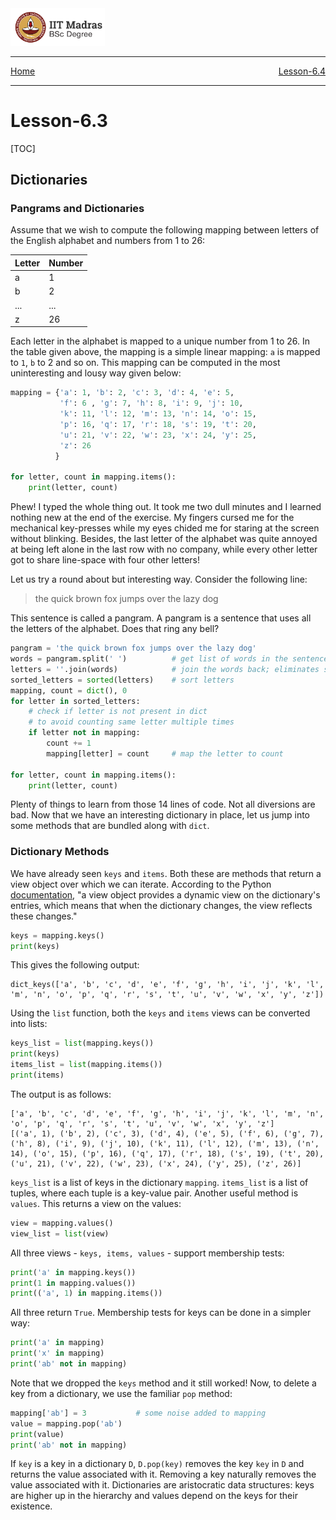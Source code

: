 <img src="../assets/images/logo.png" width=30% />

<hr>
<span style="display:flex; justify-content: space-between;">
	<a href="../index.html">Home</a> <a href="../chapter-6/lesson-6.4.html">Lesson-6.4</a> 
</span> 
<hr>

# Lesson-6.3

[TOC]

## Dictionaries

### Pangrams and Dictionaries

Assume that we wish to compute the following mapping between letters of the English alphabet and numbers from 1 to 26:

| Letter | Number |
| ------ | ------ |
| a      | 1      |
| b      | 2      |
| ...    | ...    |
| z      | 26     |

Each letter in the alphabet is mapped to a unique number from 1 to 26. In the table given above, the mapping is a simple linear mapping: `a` is mapped to `1`, `b` to 2 and so on. This mapping can be computed in the most uninteresting and lousy way given below:

```python
mapping = {'a': 1, 'b': 2, 'c': 3, 'd': 4, 'e': 5,
           'f': 6 , 'g': 7, 'h': 8, 'i': 9, 'j': 10, 
           'k': 11, 'l': 12, 'm': 13, 'n': 14, 'o': 15,
           'p': 16, 'q': 17, 'r': 18, 's': 19, 't': 20,
           'u': 21, 'v': 22, 'w': 23, 'x': 24, 'y': 25,
           'z': 26
          }

for letter, count in mapping.items():
    print(letter, count)
```

Phew! I typed the whole thing out. It took me two dull minutes and I learned nothing new at the end of the exercise. My fingers cursed me for the mechanical key-presses while my eyes chided me for staring at the screen without blinking. Besides, the last letter of the alphabet was quite annoyed at being left alone in the last row with no company, while every other letter got to share line-space with four other letters!

Let us try a round about but interesting way. Consider the following line:

> the quick brown fox jumps over the lazy dog

This sentence is called a pangram. A pangram is a sentence that uses all the letters of the alphabet. Does that ring any bell?

```python
pangram = 'the quick brown fox jumps over the lazy dog'
words = pangram.split(' ')			# get list of words in the sentence
letters = ''.join(words)			# join the words back; eliminates spaces
sorted_letters = sorted(letters)	# sort letters
mapping, count = dict(), 0
for letter in sorted_letters:
    # check if letter is not present in dict
    # to avoid counting same letter multiple times
    if letter not in mapping:
        count += 1
        mapping[letter] = count		# map the letter to count

for letter, count in mapping.items():
    print(letter, count)
```

Plenty of things to learn from those 14 lines of code. Not all diversions are bad. Now that we have an interesting dictionary in place, let us jump into some methods that are bundled along with `dict`.



### Dictionary Methods

We have already seen `keys` and `items`. Both these are methods that return a view object over which we can iterate. According to the Python [documentation](https://docs.python.org/3/library/stdtypes.html#dictionary-view-objects), "a view object provides a dynamic view on the dictionary's entries, which means that when the dictionary changes, the view reflects these changes."

```python
keys = mapping.keys()
print(keys)
```

This gives the following output:

```
dict_keys(['a', 'b', 'c', 'd', 'e', 'f', 'g', 'h', 'i', 'j', 'k', 'l', 'm', 'n', 'o', 'p', 'q', 'r', 's', 't', 'u', 'v', 'w', 'x', 'y', 'z'])
```

Using the `list` function, both the `keys` and `items` views can be converted into lists:

```python
keys_list = list(mapping.keys())
print(keys)
items_list = list(mapping.items())
print(items)
```

The output is as follows:

```
['a', 'b', 'c', 'd', 'e', 'f', 'g', 'h', 'i', 'j', 'k', 'l', 'm', 'n', 'o', 'p', 'q', 'r', 's', 't', 'u', 'v', 'w', 'x', 'y', 'z']
[('a', 1), ('b', 2), ('c', 3), ('d', 4), ('e', 5), ('f', 6), ('g', 7), ('h', 8), ('i', 9), ('j', 10), ('k', 11), ('l', 12), ('m', 13), ('n', 14), ('o', 15), ('p', 16), ('q', 17), ('r', 18), ('s', 19), ('t', 20), ('u', 21), ('v', 22), ('w', 23), ('x', 24), ('y', 25), ('z', 26)]
```

`keys_list` is a list of keys in the dictionary `mapping`. `items_list` is a list of tuples, where each tuple is a key-value pair. Another useful method is `values`. This returns a view on the values:

```python
view = mapping.values()
view_list = list(view)
```

All three views - `keys, items, values` - support membership tests:

```python
print('a' in mapping.keys())
print(1 in mapping.values())
print(('a', 1) in mapping.items())
```

All three return `True`. Membership tests for keys can be done in a simpler way:

```python
print('a' in mapping)
print('x' in mapping)
print('ab' not in mapping)
```

Note that we dropped the `keys` method and it still worked! Now, to delete a key from a dictionary, we use the familiar `pop` method:

```python
mapping['ab'] = 3			# some noise added to mapping
value = mapping.pop('ab')
print(value)
print('ab' not in mapping)
```

If `key` is a key in a dictionary `D`, `D.pop(key)` removes the key `key` in `D` and returns the value associated with it. Removing a key naturally removes the value associated with it. Dictionaries are aristocratic data structures: keys are higher up in the hierarchy and values depend on the keys for their existence.

